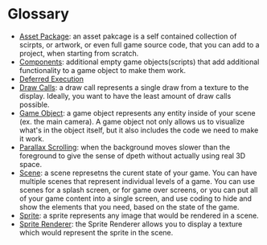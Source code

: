 # Glossary
- [Asset Package](#): an asset pakcage is a self contained collection of scirpts, or artwork, or even full game source code, that you can add to a project, when starting from scratch.
- [Components](#): additional empty game objects(scripts) that add additional functionality to a game object to make them work.
- [Deferred Execution](https://blogs.msdn.microsoft.com/charlie/2007/12/10/linq-and-deferred-execution/)
- [Draw Calls](#): a draw call represents a single draw from a texture to the display. Ideally, you want to have the least amount of draw calls possible.
- [Game Object](#): a game object represents any entity inside of your scene (ex. the main camera). A game object not only allows us to visualize what's in the object itself, but it also includes the code we need to make it work.
- [Parallax Scrolling](#): when the background moves slower than the foreground to give the sense of dpeth without actually using real 3D space.
- [Scene](#): a scene represetns the curent state of your game. You can have multiple scenes that represent individual levels of a game. You can use scenes for a splash screen, or for game over screens, or you can put all of your game content into a single screen, and use coding to hide and show the elements that you need, based on the state of the game. 
- [Sprite](#): a sprite represents any image that would be rendered in a scene.
- [Sprite Renderer](#): the Sprite Renderer allows you to display a texture which would represent the sprite in the scene.
